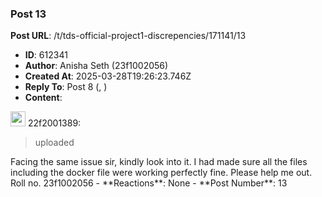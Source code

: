 ### Post 13
**Post URL**: /t/tds-official-project1-discrepencies/171141/13
- **ID**: 612341
- **Author**: Anisha Seth (23f1002056)
- **Created At**: 2025-03-28T19:26:23.746Z
- **Reply To**: Post 8 (, )
- **Content**:  
  <aside class="quote group-ds-students" data-username="22f2001389" data-post="8" data-topic="171141">
<div class="title">
<div class="quote-controls"></div>
<img alt="" width="24" height="24" src="https://dub1.discourse-cdn.com/flex013/user_avatar/discourse.onlinedegree.iitm.ac.in/22f2001389/48/12849_2.png" class="avatar"> 22f2001389:</div>
<blockquote>
uploaded
</blockquote>
</aside>
Facing the same issue sir, kindly look into it. I had made sure all the files including the docker file were working perfectly fine. Please help me out.<br>
Roll no. 23f1002056
- **Reactions**: None
- **Post Number**: 13

